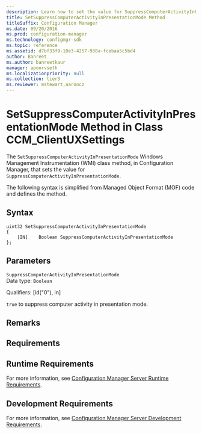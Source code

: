 ```yaml
---
description: Learn how to set the value for SuppressComputerActivityInPresentationMode in Configuration Manager using SetSuppressComputerActivityInPresentationMode class.
title: SetSuppressComputerActivityInPresentationMode Method
titleSuffix: Configuration Manager
ms.date: 09/20/2016
ms.prod: configuration-manager
ms.technology: configmgr-sdk
ms.topic: reference
ms.assetid: d7bf33f9-10e3-4257-938a-fcebaa5c5bd4
author: Banreet
ms.author: banreetkaur
manager: apoorvseth
ms.localizationpriority: null
ms.collection: tier3
ms.reviewer: mstewart,aaroncz 
---
```

# SetSuppressComputerActivityInPresentationMode Method in Class CCM_ClientUXSettings
The `SetSuppressComputerActivityInPresentationMode` Windows Management Instrumentation (WMI) class method, in Configuration Manager, that sets the value for `SuppressComputerActivityInPresentationMode`.   

 The following syntax is simplified from Managed Object Format (MOF) code and defines the method.  

## Syntax  

```  
uint32 SetSuppressComputerActivityInPresentationMode   
{  
    [IN]    Boolean SuppressComputerActivityInPresentationMode  
};  
```  

## Parameters  
 `SuppressComputerActivityInPresentationMode`  
 Data type: `Boolean`  

 Qualifiers: [id("0"), in]  

 `true` to suppress computer activity in presentation mode.    

## Remarks  

## Requirements  

## Runtime Requirements  
 For more information, see [Configuration Manager Server Runtime Requirements](../../../../../develop/core/reqs/server-runtime-requirements.md).  

## Development Requirements  
 For more information, see [Configuration Manager Server Development Requirements](../../../../../develop/core/reqs/server-development-requirements.md).
